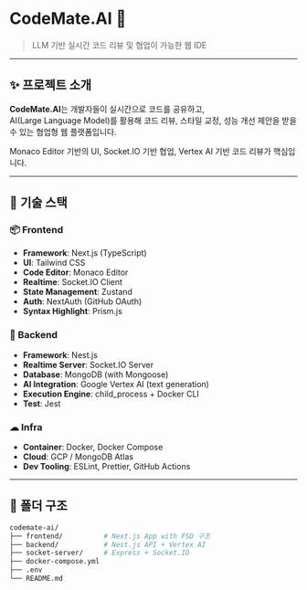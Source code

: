 # CodeMate.AI 🧠

> LLM 기반 실시간 코드 리뷰 및 협업이 가능한 웹 IDE

---

## ✨ 프로젝트 소개

**CodeMate.AI**는 개발자들이 실시간으로 코드를 공유하고,  
AI(Large Language Model)를 활용해 코드 리뷰, 스타일 교정, 성능 개선 제안을 받을 수 있는 협업형 웹 플랫폼입니다.

Monaco Editor 기반의 UI, Socket.IO 기반 협업, Vertex AI 기반 코드 리뷰가 핵심입니다.

---

## 🧱 기술 스택

### 📦 Frontend
- **Framework**: Next.js (TypeScript)
- **UI**: Tailwind CSS
- **Code Editor**: Monaco Editor
- **Realtime**: Socket.IO Client
- **State Management**: Zustand
- **Auth**: NextAuth (GitHub OAuth)
- **Syntax Highlight**: Prism.js

### 🔧 Backend
- **Framework**: Nest.js
- **Realtime Server**: Socket.IO Server
- **Database**: MongoDB (with Mongoose)
- **AI Integration**: Google Vertex AI (text generation)
- **Execution Engine**: child_process + Docker CLI
- **Test**: Jest

### ☁ Infra
- **Container**: Docker, Docker Compose
- **Cloud**: GCP / MongoDB Atlas
- **Dev Tooling**: ESLint, Prettier, GitHub Actions

---

## 📂 폴더 구조

```bash
codemate-ai/
├── frontend/          # Next.js App with FSD 구조
├── backend/           # Nest.js API + Vertex AI
├── socket-server/     # Express + Socket.IO
├── docker-compose.yml
├── .env
└── README.md
